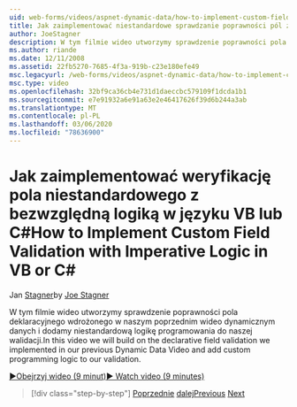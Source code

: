 ```yaml
---
uid: web-forms/videos/aspnet-dynamic-data/how-to-implement-custom-field-validation-with-imperative-logic-in-vb-or-c
title: Jak zaimplementować niestandardowe sprawdzanie poprawności pól z bezwzględną logiką C# w języku vb lub | Microsoft Docs
author: JoeStagner
description: W tym filmie wideo utworzymy sprawdzenie poprawności pola deklaracyjnego wdrożonego w naszym poprzednim wideo dynamicznym danych i dodamy niestandardową logikę programowania do naszego Val...
ms.author: riande
ms.date: 12/11/2008
ms.assetid: 22fb5270-7685-4f3a-919b-c23e180efe49
msc.legacyurl: /web-forms/videos/aspnet-dynamic-data/how-to-implement-custom-field-validation-with-imperative-logic-in-vb-or-c
msc.type: video
ms.openlocfilehash: 32bf9ca36cb4e731d1daeccbc579109f1dcda1b1
ms.sourcegitcommit: e7e91932a6e91a63e2e46417626f39d6b244a3ab
ms.translationtype: MT
ms.contentlocale: pl-PL
ms.lasthandoff: 03/06/2020
ms.locfileid: "78636900"
---
```

# <a name="how-to-implement-custom-field-validation-with-imperative-logic-in-vb-or-c"></a><span data-ttu-id="d8962-103">Jak zaimplementować weryfikację pola niestandardowego z bezwzględną logiką w języku VB lub C\#</span><span class="sxs-lookup"><span data-stu-id="d8962-103">How to Implement Custom Field Validation with Imperative Logic in VB or C\#</span></span>

<span data-ttu-id="d8962-104">Jan [Stagner](https://github.com/JoeStagner)</span><span class="sxs-lookup"><span data-stu-id="d8962-104">by [Joe Stagner](https://github.com/JoeStagner)</span></span>

<span data-ttu-id="d8962-105">W tym filmie wideo utworzymy sprawdzenie poprawności pola deklaracyjnego wdrożonego w naszym poprzednim wideo dynamicznym danych i dodamy niestandardową logikę programowania do naszej walidacji.</span><span class="sxs-lookup"><span data-stu-id="d8962-105">In this video we will build on the declarative field validation we implemented in our previous Dynamic Data Video and add custom programming logic to our validation.</span></span>

[<span data-ttu-id="d8962-106">&#9654;Obejrzyj wideo (9 minut)</span><span class="sxs-lookup"><span data-stu-id="d8962-106">&#9654; Watch video (9 minutes)</span></span>](https://channel9.msdn.com/Blogs/ASP-NET-Site-Videos/how-to-implement-custom-field-validation-with-imperative-logic-in-vb-or-c)

> [!div class="step-by-step"]
> <span data-ttu-id="d8962-107">[Poprzednie](how-to-use-attribute-validation-in-aspnet-dynamic-data-applications.md)
> [dalej](how-to-remove-columns-from-your-dynamicdata-data-grids.md)</span><span class="sxs-lookup"><span data-stu-id="d8962-107">[Previous](how-to-use-attribute-validation-in-aspnet-dynamic-data-applications.md)
[Next](how-to-remove-columns-from-your-dynamicdata-data-grids.md)</span></span>

